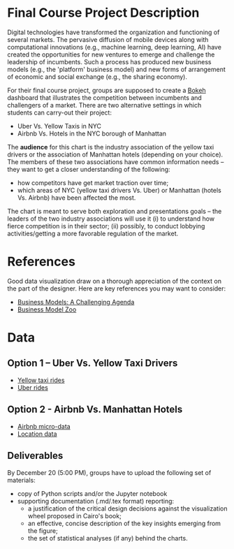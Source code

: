 
Final Course Project Description
================================

Digital technologies have transformed the organization and functioning of
several markets. The pervasive diffusion of mobile devices along with
computational innovations (e.g., machine learning, deep learning, AI) have
created the opportunities for new ventures to emerge and challenge the
leadership of incumbents. Such a process has produced new business models (e.g.,
the 'platform' business model) and new forms of arrangement of economic and
social exchange (e.g., the sharing economy).

For their final course project, groups are supposed to create a [Bokeh](https://docs.bokeh.org/en/latest/index.html) dashboard
that illustrates the competition between incumbents and challengers of a market.
There are two alternative settings in which students can carry-out their
project:

+ Uber Vs. Yellow Taxis in NYC
+ Airbnb Vs. Hotels in the NYC borough of Manhattan

The **audience** for this chart is the industry association of the yellow taxi
drivers or the association of Manhattan hotels (depending on your choice). The
members of these two associations have common information needs – they want to get a closer understanding of the following:

+ how competitors have get market traction over time;
+ which areas of NYC (yellow taxi drivers Vs. Uber) or Manhattan (hotels Vs.
    Airbnb) have been affected the most.

The chart is meant to serve both exploration and presentations goals – the
leaders of the two industry associations will use it (i) to understand how
fierce competition is in their sector; (ii) possibly, to conduct lobbying
activities/getting a more favorable regulation of the market.


References
==========

Good data visualization draw on a thorough appreciation of the context on the
part of the designer. Here are key references you may want to consider:

+ [Business Models: A Challenging Agenda](https://journals.sagepub.com/doi/full/10.1177/1476127013510112)
+ [Business Model Zoo](http://www.businessmodelzoo.com/)


Data
====

Option 1 – Uber Vs. Yellow Taxi Drivers
---------------------------------------

+ [Yellow taxi rides](https://www1.nyc.gov/site/tlc/about/tlc-trip-record-data.page)
+ [Uber rides](https://github.com/fivethirtyeight/uber-tlc-foil-response)


Option 2 - Airbnb Vs. Manhattan Hotels
--------------------------------------

+ [Airbnb micro-data](http://insideairbnb.com/get-the-data.html)
+ [Location data ](https://github.com/kavgan/OpinRank)


Deliverables
------------

By December 20 (5:00 PM), groups have to upload the following set of materials:

+ copy of Python scripts and/or the Jupyter notebook
+ supporting documentation (.md/.tex format) reporting:
  - a justification of the critical design decisions against the visualization wheel proposed
      in Cairo's book;
  - an effective, concise description of the key insights emerging from
      the figure;
  - the set of statistical analyses (if any) behind the charts.
